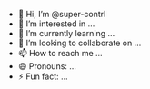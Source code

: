 - 👋 Hi, I’m @super-contrl
- 👀 I’m interested in ...
- 🌱 I’m currently learning ...
- 💞️ I’m looking to collaborate on ...
- 📫 How to reach me ...
- 😄 Pronouns: ...
- ⚡ Fun fact: ...

<!---
super-contrl/super-contrl is a ✨ special ✨ repository because its `README.md` (this file) appears on your GitHub profile.
You can click the Preview link to take a look at your changes.
--->
